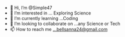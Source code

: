 - 👋 Hi, I’m @Simple47
- 👀 I’m interested in ... Exploring Science
- 🌱 I’m currently learning ...Coding  
- 💞️ I’m looking to collaborate on ...any Science or Tech
- 📫 How to reach me ...bellsanna24@gmail.com

<!---
Simple47/Simple47 is a ✨ special ✨ repository because its `README.md` (this file) appears on your GitHub profile.
You can click the Preview link to take a look at your changes.
--->
